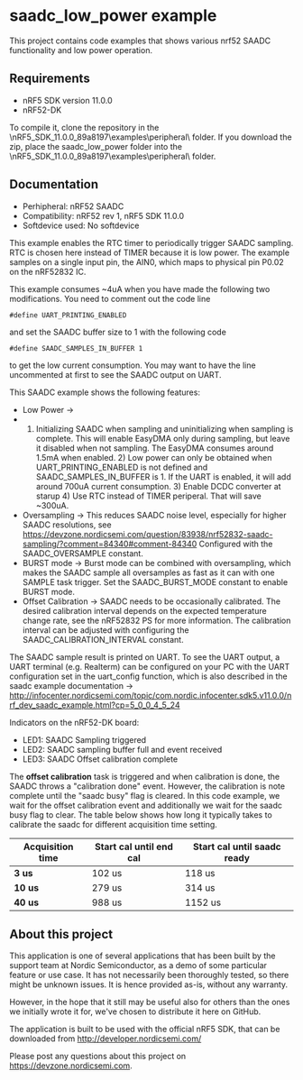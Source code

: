 saadc_low_power example
==================

 This project contains code examples that shows various nrf52 SAADC functionality and low power operation.
 
Requirements
------------
- nRF5 SDK version 11.0.0
- nRF52-DK

To compile it, clone the repository in the \nRF5_SDK_11.0.0_89a8197\examples\peripheral\ folder.  If you download the zip, place the saadc_low_power folder into the \nRF5_SDK_11.0.0_89a8197\examples\peripheral\ folder.

Documentation
-----------------
- Perhipheral: nRF52 SAADC
- Compatibility: nRF52 rev 1, nRF5 SDK 11.0.0
- Softdevice used: No softdevice
  
This example enables the RTC timer to periodically trigger SAADC sampling. RTC is chosen here instead of TIMER because it is low power. The example samples on a single input pin, the AIN0, which maps to physical pin P0.02 on the nRF52832 IC.

This example consumes ~4uA when you have made the following two modifications. You need to comment out the code line

    #define UART_PRINTING_ENABLED

and set the SAADC buffer size to 1 with the following code 

    #define SAADC_SAMPLES_IN_BUFFER 1

to get the low current consumption. You may want to have the line uncommented at first to see the SAADC output on UART.

This SAADC example shows the following features:
- Low Power -> 
- 1) Initializing SAADC when sampling and uninitializing when sampling is complete. This will enable EasyDMA only during sampling, but leave it disabled when not sampling. The EasyDMA consumes around 1.5mA when enabled.    2) Low power can only be obtained when UART_PRINTING_ENABLED is not defined and SAADC_SAMPLES_IN_BUFFER is 1. If the UART is enabled, it will add around 700uA current consumption.  3) Enable DCDC converter at starup   4) Use RTC instead of TIMER periperal. That will save ~300uA.
- Oversampling -> This reduces SAADC noise level, especially for higher SAADC resolutions, see https://devzone.nordicsemi.com/question/83938/nrf52832-saadc-sampling/?comment=84340#comment-84340   Configured with the SAADC_OVERSAMPLE constant.
- BURST mode -> Burst mode can be combined with oversampling, which makes the SAADC sample all oversamples as fast as it can with one SAMPLE task trigger. Set the SAADC_BURST_MODE constant to enable BURST mode.
- Offset Calibration -> SAADC needs to be occasionally calibrated. The desired calibration interval depends on the expected temperature change rate, see the nRF52832 PS for more information. The calibration interval can be adjusted with configuring the SAADC_CALIBRATION_INTERVAL constant.

The SAADC sample result is printed on UART. To see the UART output, a UART terminal (e.g. Realterm) can be configured on your PC with the UART configuration set in the uart_config function, which is also described in the saadc example documentation -> http://infocenter.nordicsemi.com/topic/com.nordic.infocenter.sdk5.v11.0.0/nrf_dev_saadc_example.html?cp=5_0_0_4_5_24
  
Indicators on the nRF52-DK board:
- LED1: SAADC Sampling triggered 
- LED2: SAADC sampling buffer full and event received
- LED3: SAADC Offset calibration complete

The **offset calibration** task is triggered and when calibration is done, the SAADC throws a "calibration done" event. However, the calibration is note complete until the "saadc busy" flag is cleared. In this code example, we wait for the offset calibration event and additionally we wait for the saadc busy flag to clear. The table below shows how long it typically takes to calibrate the saadc for different acquisition time setting.

Acquisition time | Start cal until end cal | Start cal until saadc ready
--------- | --------- | ---------
**3 us** | 102 us | 118 us
**10 us** | 279 us | 314 us
**40 us** | 988 us | 1152 us

About this project
------------------
This application is one of several applications that has been built by the support team at Nordic Semiconductor, as a demo of some particular feature or use case. It has not necessarily been thoroughly tested, so there might be unknown issues. It is hence provided as-is, without any warranty. 

However, in the hope that it still may be useful also for others than the ones we initially wrote it for, we've chosen to distribute it here on GitHub. 

The application is built to be used with the official nRF5 SDK, that can be downloaded from http://developer.nordicsemi.com/

Please post any questions about this project on https://devzone.nordicsemi.com.
